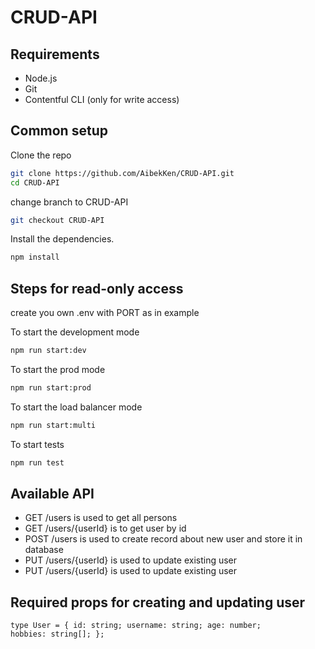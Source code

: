 # CRUD-API

## Requirements

* Node.js
* Git
* Contentful CLI (only for write access)


## Common setup

Clone the repo

```bash
git clone https://github.com/AibekKen/CRUD-API.git
cd CRUD-API
```

change branch to CRUD-API

```bash
git checkout CRUD-API
```

Install the dependencies.

```bash
npm install
```


## Steps for read-only access
create you own .env with PORT as in example 

To start the development mode

```bash
npm run start:dev
```

To start the prod mode

```bash
npm run start:prod
```

To start the load balancer mode

```bash
npm run start:multi
```

To start tests

```bash
npm run test
```

## Available API
* GET  /users is used to get all persons
* GET  /users/{userId} is to get user by id
* POST /users is used to create record about new user and store it in database
* PUT  /users/{userId} is used to update existing user
* PUT  /users/{userId} is used to update existing user

## Required props for creating and updating user 
<code>type User = {
       id: string;
       username: string;
       age: number;
       hobbies: string[];
};</code>

